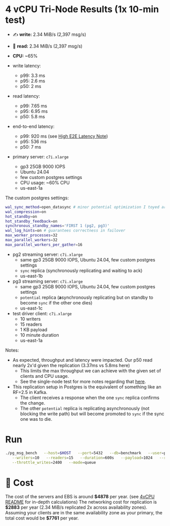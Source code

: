 # 4 vCPU Tri-Node Results (1x 10-min test)

- ✍️ **write:** 2.34 MiB/s (2,397 msg/s)
- 📖️ **read:** 2.34 MiB/s (2,397 msg/s)
- **CPU:** ~65%
- write latency:
    - p99: 3.3 ms
    - p95: 2.6 ms
    - p50: 2 ms
- read latency:
    - p99: 7.65 ms
    - p95: 6.95 ms
    - p50: 5.8 ms
- end-to-end latency:
    - p99: 920 ms (see [High E2E Latency Note](../../IMPERFECTIONS.md#high-e2e-latency-note))
    - p95: 536 ms
    - p50: 7 ms

- primary server: `c7i.xlarge`
    - gp3 25GB 9000 IOPS
    - Ubuntu 24.04
    - few custom postgres settings
    - CPU usage: ~60% CPU
    - us-east-1a

The custom postgres settings:
```bash
wal_sync_method=open_datasync # minor potential optimization I toyed around with. Not certain it helped at all
wal_compression=on
hot_standby=on
hot_standby_feedback=on
synchronous_standby_names='FIRST 1 (pg2, pg3)'
wal_log_hints=on # guarantees correctness in failover
max_worker_processes=32
max_parallel_workers=32
max_parallel_workers_per_gather=16
```

- pg2 streaming server: `c7i.xlarge`
    - same gp3 25GB 9000 IOPS, Ubuntu 24.04, few custom postgres settings
    - `sync` replica (synchronously replicating and waiting to ack)
    - us-east-1b
- pg3 streaming server: `c7i.xlarge`
    - same gp3 25GB 9000 IOPS, Ubuntu 24.04, few custom postgres settings
    - `potential` replica (**a**synchronously replicating but on standby to become `sync` if the other one dies)
    - us-east-1c
- test driver client: `c7i.xlarge`
    - 10 writers
    - 15 readers
    - 1 KB payload
    - 10 minute duration
    - us-east-1a

Notes:
- As expected, throughput and latency were impacted. Our p50 read nearly 2x'd given the replication (3.37ms vs 5.8ms here)
  - This limits the max throughput we can achieve with the given set of clients and CPU usage.
  - See the single-node test for more notes regarding that [here](../single_node/4vcpu.md).
- This replication setup in Postgres is the equivalent of something like an RF=2.5 in Kafka.
  - The client receives a response when the one `sync` replica confirms the change.
  - The other `potential` replica is replicating asynchronously (not blocking the write path) but will become promoted to `sync` if the sync one was to die. 

# Run

```bash
./pg_msg_bench   --host=$HOST   --port=5432   --db=benchmark   --user=postgres   --password=postgres \
   --writers=10   --readers=15   --duration=600s   --payload=1024   --report=5s   \
   --throttle_writes=2400   --mode=queue
```


# 💸 Cost

The cost of the servers and EBS is around **\$4878** per year. (see [4vCPU README](../single_node/4vcpu.md#-cost) for in-depth calculations)
The networking cost for replication is **\$2883** per year (2.34 MiB/s replicated 2x across availability zones).
Assuming your clients are in the same availability zone as your primary, the total cost would be **\$7761** per year.